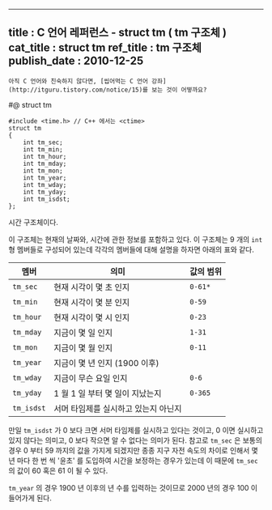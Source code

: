 ----------------
title : C 언어 레퍼런스 - struct tm ( tm 구조체 )
cat_title :  struct tm
ref_title : tm 구조체
publish_date : 2010-12-25
--------------



```warning
아직 C 언어와 친숙하지 않다면, [씹어먹는 C 언어 강좌](http://itguru.tistory.com/notice/15)를 보는 것이 어떻까요?

```

#@ struct tm

```info-format
#include <time.h> // C++ 에서는 <ctime>
struct tm
{
    int tm_sec;
    int tm_min;
    int tm_hour;
    int tm_mday;
    int tm_mon;
    int tm_year;
    int tm_wday;
    int tm_yday;
    int tm_isdst;
};
```

시간 구조체이다.

이 구조체는 현재의 날짜와, 시간에 관한 정보를 포함하고 있다. 이 구조체는 9 개의 `int` 형 멤버들로 구성되어 있는데 각각의 멤버들에 대해 설명을 하자면 아래의 표와 같다.


|멤버|의미|값의 범위|
|----|----|-----|
|`tm_sec`|현재 시각이 몇 초 인지|`0-61*`|
|`tm_min`|현재 시각이 몇 분 인지|`0-59`|
|`tm_hour`|현재 시각이 몇 시 인지|`0-23`|
|`tm_mday`|지금이 몇 일 인지|`1-31`|
|`tm_mon`|지금이 몇 월 인지|`0-11`|
|`tm_year`|지금이 몇 년 인지 (1900 이후)||
|`tm_wday`|지금이 무슨 요일 인지|`0-6`|
|`tm_yday`|1 월 1 일 부터 몇 일이 지났는지|`0-365`|
|`tm_isdst`|서머 타임제를 실시하고 있는지 아닌지||


만일 `tm_isdst` 가 0 보다 크면 서머 타임제를 실시하고 있다는 것이고, 0 이면 실시하고 있지 않다는 의미고, 0 보다 작으면 알 수 없다는 의미가 된다. 참고로 `tm_sec` 은 보통의 경우 0 부터 59 까지의 값을 가지게 되겠지만 종종 지구 자전 속도의 차이로 인해서 몇 년 마다 한 번 씩 '윤초' 를 도입하여 시간을 보정하는 경우가 있는데 이 때문에 `tm_sec` 의 값이 60 혹은 61 이 될 수 있다.

`tm_year` 의 경우 1900 년 이후의 년 수를 입력하는 것이므로 2000 년의 경우 100 이 들어가게 된다.